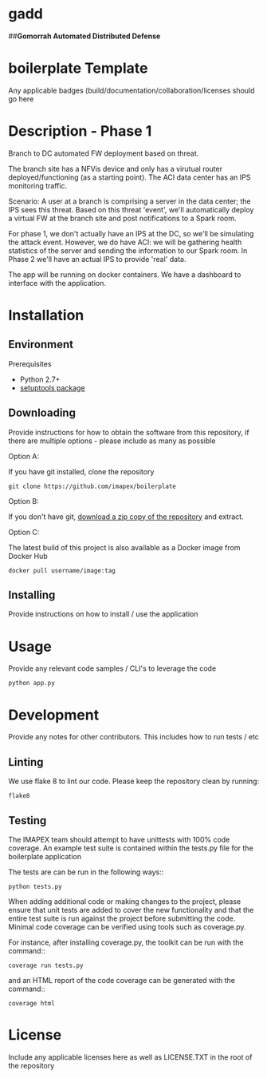 # gadd
##**Gomorrah Automated Distributed Defense**

# boilerplate Template

Any applicable badges (build/documentation/collaboration/licenses should go here

# Description - Phase 1

Branch to DC automated FW deployment based on threat. 
 
The branch site has a NFVis device and only has a virutual router deployed/functioning (as a starting point). The ACI data center has an IPS monitoring traffic.

Scenario: A user at a branch is comprising a server in the data center; the IPS sees this threat. Based on this threat 'event', we'll automatically deploy a virtual FW at the branch site and post notifications to a Spark room.

For phase 1, we don't actually have an IPS at the DC, so we'll be simulating the attack event. However, we do have ACI: we will be gathering health statistics of the server and sending the information to our Spark room. In Phase 2 we'll have an actual IPS to provide 'real' data.

The app will be running on docker containers. We have a dashboard to interface with the application.


# Installation

## Environment

Prerequisites

* Python 2.7+
* [setuptools package](https://pypi.python.org/pypi/setuptools)

## Downloading

Provide instructions for how to obtain the software from this repository, if there are multiple options - please include
as many as possible

Option A:

If you have git installed, clone the repository

    git clone https://github.com/imapex/boilerplate

Option B:

If you don't have git, [download a zip copy of the repository](https://github.com/imapex/boilerplate/archive/master.zip)
and extract.

Option C:

The latest build of this project is also available as a Docker image from Docker Hub

    docker pull username/image:tag

## Installing

Provide instructions on how to install / use the application

# Usage

Provide any relevant code samples / CLI's to leverage the code

    python app.py


# Development

Provide any notes for other contributors.  This includes how to run tests / etc


## Linting

We use flake 8 to lint our code. Please keep the repository clean by running:

    flake8

## Testing

The IMAPEX team should attempt to have unittests with  100% code coverage. An example test suite is contained
within the tests.py file for the boilerplate application

The tests are can be run in the following ways::

    python tests.py


When adding additional code or making changes to the project, please ensure that unit tests are added to cover the
new functionality and that the entire test suite is run against the project before submitting the code.
Minimal code coverage can be verified using tools such as coverage.py.

For instance, after installing coverage.py, the toolkit can be run with the command::

    coverage run tests.py

and an HTML report of the code coverage can be generated with the command::

    coverage html


# License

Include any applicable licenses here as well as LICENSE.TXT in the root of the repository


